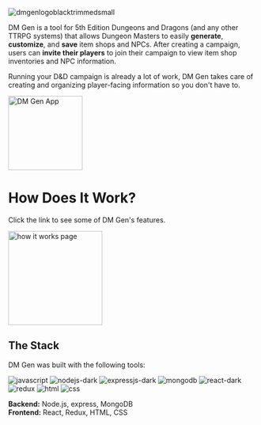 ![dmgenlogoblacktrimmedsmall](https://user-images.githubusercontent.com/102330367/221292058-e33709af-7062-4de1-8db7-6fab994c9245.png)

DM Gen is a tool for 5th Edition Dungeons and Dragons (and any other TTRPG systems) that allows Dungeon Masters to easily **generate**, **customize**, and **save** item shops and NPCs. After creating a campaign, users can **invite their players** to join their campaign to view item shop inventories and NPC information. 

Running your D&D campaign is already a lot of work, DM Gen takes care of creating and organizing player-facing information so you don't have to.

<a href="https://dmgen.up.railway.app/">
    <img width="150px" alt="DM Gen App" title="Go to DM Gen App" src="https://custom-icon-badges.demolab.com/badge/-Go%20to%20App-green?style=for-the-badge&logoColor=white&logo=repo"/></a>


# How Does It Work?

Click the link to see some of DM Gen's features.

<a href="https://dmgen.up.railway.app/howitworks">
    <img width="190px" alt="how it works page" title="Go to How It Works page" src="https://custom-icon-badges.demolab.com/badge/-How%20It%20Works-blue?style=for-the-badge&logoColor=white&logo=repo"/></a>

## The Stack

DM Gen was built with the following tools:

![javascript](https://user-images.githubusercontent.com/102330367/221290588-1ac76a5e-a1ef-4008-b494-ed3d2a1700f6.svg)
![nodejs-dark](https://user-images.githubusercontent.com/102330367/221290680-7a735c9a-e52f-469a-ba8c-83dd3b8079f2.svg)
![expressjs-dark](https://user-images.githubusercontent.com/102330367/221290897-71ce897a-994c-4648-8e46-20980ea03952.svg)
![mongodb](https://user-images.githubusercontent.com/102330367/221290905-4681b961-a6bb-4418-aa0a-d9e99da9659a.svg)
![react-dark](https://user-images.githubusercontent.com/102330367/221290916-6d91e457-3086-4a56-b161-d83c7d2536c3.svg)
![redux](https://user-images.githubusercontent.com/102330367/221290923-061d34f5-c4c9-4759-a64c-fc5d947fdef2.svg)
![html](https://user-images.githubusercontent.com/102330367/221290935-b9645ebc-4c1c-4975-bff7-81e677190082.svg)
![css](https://user-images.githubusercontent.com/102330367/221290945-3a601c4f-4008-4954-b0e5-d282f02f201f.svg)


**Backend:** Node.js, express, MongoDB <br>
**Frontend:** React, Redux, HTML, CSS

